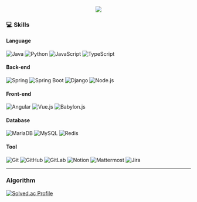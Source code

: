 <div align=center>
  <h4>
    <img src="https://capsule-render.vercel.app/api?type=waving&color=gradient&height=200&section=header&text=MinjaeYun&fontSize=90&fontColor=ffffff"/>
  </h4>
</div>

### 💻 Skills
  
#### Language
![Java](https://img.shields.io/badge/java-437291?style=for-the-badge&logo=openjdk&logoColor=white)
![Python](https://img.shields.io/badge/python-3776AB?style=for-the-badge&logo=python&logoColor=white)
![JavaScript](https://img.shields.io/badge/javascript-F7DF1E?style=for-the-badge&logo=javascript&logoColor=white)
![TypeScript](https://img.shields.io/badge/typescript-3178C6?style=for-the-badge&logo=typescript&logoColor=white)

#### Back-end
![Spring](https://img.shields.io/badge/spring-6DB33F?style=for-the-badge&logo=spring&logoColor=white)
![Spring Boot](https://img.shields.io/badge/springBoot-6DB33F?style=for-the-badge&logo=springboot&logoColor=white)
![Django](https://img.shields.io/badge/django-092E20?style=for-the-badge&logo=django&logoColor=white)
![Node.js](https://img.shields.io/badge/node.js-339933?style=for-the-badge&logo=node.js&logoColor=white)

#### Front-end
![Angular](https://img.shields.io/badge/angular-DD1100?style=for-the-badge&logo=angular&logoColor=white)
![Vue.js](https://img.shields.io/badge/vue.js-4FC08D?style=for-the-badge&logo=vue.js&logoColor=white)
![Babylon.js](https://img.shields.io/badge/babylon.js-BB463B?style=for-the-badge&logo=babylon.js&logoColor=white)

#### Database
![MariaDB](https://img.shields.io/badge/mariadb-4479A1?style=for-the-badge&logo=MariaDB&logoColor=white)
![MySQL](https://img.shields.io/badge/mysql-4479A1?style=for-the-badge&logo=mysql&logoColor=white)
![Redis](https://img.shields.io/badge/redis-DC382D?style=for-the-badge&logo=redis&logoColor=white)

#### Tool
![Git](https://img.shields.io/badge/git-F05032?style=for-the-badge&logo=git&logoColor=white)
![GitHub](https://img.shields.io/badge/github-181717?style=for-the-badge&logo=github&logoColor=white)
![GitLab](https://img.shields.io/badge/gitlab-FC6D26?style=for-the-badge&logo=gitlab&logoColor=white)
![Notion](https://img.shields.io/badge/notion-000000?style=for-the-badge&logo=notion&logoColor=white)
![Mattermost](https://img.shields.io/badge/mattermost-0058CC?style=for-the-badge&logo=mattermost&logoColor=white)
![Jira](https://img.shields.io/badge/jira-0052CC?style=for-the-badge&logo=jira&logoColor=white)

---
### Algorithm
[![Solved.ac Profile](http://mazassumnida.wtf/api/v2/generate_badge?boj=w124564)](https://solved.ac/w124564/)
